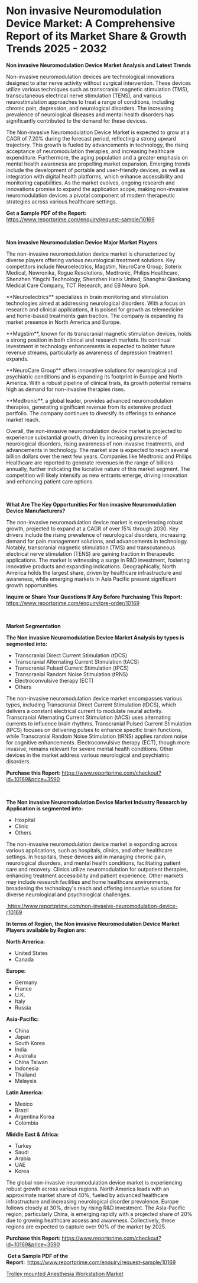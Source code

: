 <p><h1>Non invasive Neuromodulation Device Market: A Comprehensive Report of its Market Share & Growth Trends 2025 - 2032</h1></p><p><strong>Non invasive Neuromodulation Device Market Analysis and Latest Trends</strong></p>
<p><p>Non-invasive neuromodulation devices are technological innovations designed to alter nerve activity without surgical intervention. These devices utilize various techniques such as transcranial magnetic stimulation (TMS), transcutaneous electrical nerve stimulation (TENS), and various neurostimulation approaches to treat a range of conditions, including chronic pain, depression, and neurological disorders. The increasing prevalence of neurological diseases and mental health disorders has significantly contributed to the demand for these devices.</p><p>The Non-invasive Neuromodulation Device Market is expected to grow at a CAGR of 7.20% during the forecast period, reflecting a strong upward trajectory. This growth is fueled by advancements in technology, the rising acceptance of neuromodulation therapies, and increasing healthcare expenditure. Furthermore, the aging population and a greater emphasis on mental health awareness are propelling market expansion. Emerging trends include the development of portable and user-friendly devices, as well as integration with digital health platforms, which enhance accessibility and monitoring capabilities. As the market evolves, ongoing research and innovations promise to expand the application scope, making non-invasive neuromodulation devices a pivotal component of modern therapeutic strategies across various healthcare settings.</p></p>
<p><strong>Get a Sample PDF of the Report:&nbsp;</strong> <a href="https://www.reportprime.com/enquiry/request-sample/10169?utm_campaign=2487&utm_medium=2&utm_source=Github&utm_content=ia&utm_term=20032025&utm_id=non-invasive-neuromodulation-device">https://www.reportprime.com/enquiry/request-sample/10169</a></p>
<p>&nbsp;</p>
<p><strong>Non invasive Neuromodulation Device Major Market Players</strong></p>
<p><p>The non-invasive neuromodulation device market is characterized by diverse players offering various neurological treatment solutions. Key competitors include Neuroelectrics, Magstim, NeuroCare Group, Soterix Medical, Newronika, Rogue Resolutions, Medtronic, Philips Healthcare, Shenzhen Yingchi Technology, Shenzhen Hanix United, Shanghai Qiankang Medical Care Company, TCT Research, and EB Neuro SpA.</p><p>**Neuroelectrics** specializes in brain monitoring and stimulation technologies aimed at addressing neurological disorders. With a focus on research and clinical applications, it is poised for growth as telemedicine and home-based treatments gain traction. The company is expanding its market presence in North America and Europe.</p><p>**Magstim**, known for its transcranial magnetic stimulation devices, holds a strong position in both clinical and research markets. Its continual investment in technology enhancements is expected to bolster future revenue streams, particularly as awareness of depression treatment expands.</p><p>**NeuroCare Group** offers innovative solutions for neurological and psychiatric conditions and is expanding its footprint in Europe and North America. With a robust pipeline of clinical trials, its growth potential remains high as demand for non-invasive therapies rises.</p><p>**Medtronic**, a global leader, provides advanced neuromodulation therapies, generating significant revenue from its extensive product portfolio. The company continues to diversify its offerings to enhance market reach.</p><p>Overall, the non-invasive neuromodulation device market is projected to experience substantial growth, driven by increasing prevalence of neurological disorders, rising awareness of non-invasive treatments, and advancements in technology. The market size is expected to reach several billion dollars over the next few years. Companies like Medtronic and Philips Healthcare are reported to generate revenues in the range of billions annually, further indicating the lucrative nature of this market segment. The competition will likely intensify as new entrants emerge, driving innovation and enhancing patient care options.</p></p>
<p>&nbsp;</p>
<p><strong>What Are The Key Opportunities For Non invasive Neuromodulation Device Manufacturers?</strong></p>
<p><p>The non-invasive neuromodulation device market is experiencing robust growth, projected to expand at a CAGR of over 15% through 2030. Key drivers include the rising prevalence of neurological disorders, increasing demand for pain management solutions, and advancements in technology. Notably, transcranial magnetic stimulation (TMS) and transcutaneous electrical nerve stimulation (TENS) are gaining traction in therapeutic applications. The market is witnessing a surge in R&D investment, fostering innovative products and expanding indications. Geographically, North America holds the largest share, driven by healthcare infrastructure and awareness, while emerging markets in Asia Pacific present significant growth opportunities.</p></p>
<p><strong>Inquire or Share Your Questions If Any Before Purchasing This Report:</strong> <a href="https://www.reportprime.com/enquiry/pre-order/10169?utm_campaign=2487&utm_medium=2&utm_source=Github&utm_content=ia&utm_term=20032025&utm_id=non-invasive-neuromodulation-device">https://www.reportprime.com/enquiry/pre-order/10169</a></p>
<p>&nbsp;</p>
<p><strong>Market Segmentation</strong></p>
<p><strong>The Non invasive Neuromodulation Device Market Analysis by types is segmented into:</strong></p>
<p><ul><li>Transcranial Direct Current Stimulation (tDCS)</li><li>Transcranial Alternating Current Stimulation (tACS)</li><li>Transcranial Pulsed Current Stimulation (tPCS)</li><li>Transcranial Random Noise Stimulation (tRNS)</li><li>Electroconvulsive therapy (ECT)</li><li>Others</li></ul></p>
<p><p>The non-invasive neuromodulation device market encompasses various types, including Transcranial Direct Current Stimulation (tDCS), which delivers a constant electrical current to modulate neural activity. Transcranial Alternating Current Stimulation (tACS) uses alternating currents to influence brain rhythms. Transcranial Pulsed Current Stimulation (tPCS) focuses on delivering pulses to enhance specific brain functions, while Transcranial Random Noise Stimulation (tRNS) applies random noise for cognitive enhancements. Electroconvulsive therapy (ECT), though more invasive, remains relevant for severe mental health conditions. Other devices in the market address various neurological and psychiatric disorders.</p></p>
<p><strong>Purchase this Report:&nbsp;</strong><a href="https://www.reportprime.com/checkout?id=10169&price=3590&utm_campaign=2487&utm_medium=2&utm_source=Github&utm_content=ia&utm_term=20032025&utm_id=non-invasive-neuromodulation-device">https://www.reportprime.com/checkout?id=10169&price=3590</a></p>
<p>&nbsp;</p>
<p><strong>The Non invasive Neuromodulation Device Market Industry Research by Application is segmented into:</strong></p>
<p><ul><li>Hospital</li><li>Clinic</li><li>Others</li></ul></p>
<p><p>The non-invasive neuromodulation device market is expanding across various applications, such as hospitals, clinics, and other healthcare settings. In hospitals, these devices aid in managing chronic pain, neurological disorders, and mental health conditions, facilitating patient care and recovery. Clinics utilize neuromodulation for outpatient therapies, enhancing treatment accessibility and patient experience. Other markets may include research facilities and home healthcare environments, broadening the technology's reach and offering innovative solutions for diverse neurological and psychological challenges.</p></p>
<p><a href="https://www.reportprime.com/non-invasive-neuromodulation-device-r10169?utm_campaign=2487&utm_medium=2&utm_source=Github&utm_content=ia&utm_term=20032025&utm_id=non-invasive-neuromodulation-device">&nbsp;https://www.reportprime.com/non-invasive-neuromodulation-device-r10169</a></p>
<p><strong>In terms of Region, the Non invasive Neuromodulation Device Market Players available by Region are:</strong></p>
<p>
    <p> <strong> North America: </strong>
        <ul>
            <li>United States</li>
            <li>Canada</li>
        </ul>
        </p> 
    <p> <strong> Europe: </strong>
        <ul>
            <li>Germany</li>
            <li>France</li>
            <li>U.K.</li>
            <li>Italy</li>
            <li>Russia</li>
        </ul>
        </p> 
    <p> <strong> Asia-Pacific: </strong>
        <ul>
            <li>China</li>
            <li>Japan</li>
            <li>South Korea</li>
            <li>India</li>
            <li>Australia</li>
            <li>China Taiwan</li>
            <li>Indonesia</li>
            <li>Thailand</li>
            <li>Malaysia</li>
        </ul>
        </p> 
    <p> <strong> Latin America: </strong>
        <ul>
            <li>Mexico</li>
            <li>Brazil</li>
            <li>Argentina Korea</li>
            <li>Colombia</li>
        </ul>
        </p> 
    <p> <strong> Middle East & Africa: </strong>
        <ul>
            <li>Turkey</li>
            <li>Saudi</li>
            <li>Arabia</li>
            <li>UAE</li>
            <li>Korea</li>
        </ul>
    </p>
    </p>
<p><p>The global non-invasive neuromodulation device market is experiencing robust growth across various regions. North America leads with an approximate market share of 40%, fueled by advanced healthcare infrastructure and increasing neurological disorder prevalence. Europe follows closely at 30%, driven by rising R&D investment. The Asia-Pacific region, particularly China, is emerging rapidly with a projected share of 20% due to growing healthcare access and awareness. Collectively, these regions are expected to capture over 90% of the market by 2025.</p></p>
<p><strong>Purchase this Report: </strong><a href="https://www.reportprime.com/checkout?id=10169&price=3590&utm_campaign=2487&utm_medium=2&utm_source=Github&utm_content=ia&utm_term=20032025&utm_id=non-invasive-neuromodulation-device">https://www.reportprime.com/checkout?id=10169&price=3590</a></p>
<p>&nbsp;<strong>Get a Sample PDF of the Report:&nbsp;&nbsp;</strong><a href="https://www.reportprime.com/enquiry/request-sample/10169?utm_campaign=2487&utm_medium=2&utm_source=Github&utm_content=ia&utm_term=20032025&utm_id=non-invasive-neuromodulation-device">https://www.reportprime.com/enquiry/request-sample/10169</a></p>
<p><strong></strong></p>
<p><p><a href="https://github.com/knazsdadeyvw/Market-Research-Report-List-1/blob/main/trolley-mounted-anesthesia-workstation-market.md?utm_campaign=2487&utm_medium=2&utm_source=Github&utm_content=ia&utm_term=20032025&utm_id=non-invasive-neuromodulation-device">Trolley mounted Anesthesia Workstation Market</a></p></p>